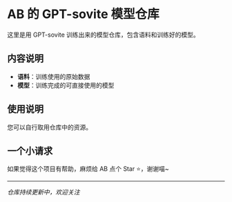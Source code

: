 # AB 的 GPT-sovite 模型仓库

这里是用 GPT-sovite 训练出来的模型仓库，包含语料和训练好的模型。

## 内容说明

- **语料**：训练使用的原始数据
- **模型**：训练完成的可直接使用的模型

## 使用说明

您可以自行取用仓库中的资源。

## 一个小请求

如果觉得这个项目有帮助，麻烦给 AB 点个 Star ⭐，谢谢喵~

--- 

*仓库持续更新中，欢迎关注*
